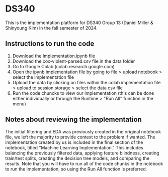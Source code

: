 # DS340
This is the implementation platform for DS340 Group 13 (Daniel Miller & Shinyoung Kim) in the fall semester of 2024.
## Instructions to run the code
  1. Download the Implementation.ipynb file
  2. Download the cox-violent-parsed.csv file in the data folder
  3. Go to Google Colab (colab.research.google.com)
  4. Open the ipynb implementation file by going to file > upload notebook > select the implementation file
  5. Upload the data by clicking on files within the colab implementation file > upload to session storage > select the data csv file
  6. Run the code chuncks to view our implementation (this can be done either individually or through the Runtime > "Run All" function in the menu)
## Notes about reviewing the implementation
The initial filtering and EDA was previously created in the original notebook file, we left the majority to provide context to the problem if wanted. The implementation created by us is included in the final section of the notebook, titled "Machine Learning Implementation." This includes balancing the previously filtered data, applying feature blindness, creating train/test splits, creating the decision tree models, and comparing the results. Note that you will have to run all of the code chunks in the notebook to run the implementation, so using the Run All function is preferred.
